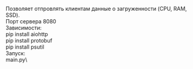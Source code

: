 Позволяет отпровлять клиентам данные о загруженности (CPU, RAM, SSD). \
Порт сервера 8080\
Зависимости: \
pip install aiohttp \
pip install protobuf \
pip install psutil \
Запуск: \
main.py\
